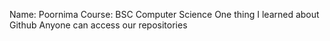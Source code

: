 Name: Poornima
Course: BSC Computer Science
One thing I learned about Github Anyone can access our repositories
